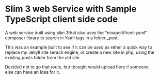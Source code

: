 # Slim 3 web Service with Sample TypeScript client side code
A web service built using slim 3that also uses the "mnapoli/front-yaml" composer library to search in Yaml tags in a folder _post.

This was an example built to see if it can be used as either a quick way to replace my Jekyll site serach engine, or create a new site in php, using the existing posts folder from the old site.

Decided not to go that route, but thought would upload here if someone else can have an idea for it.
